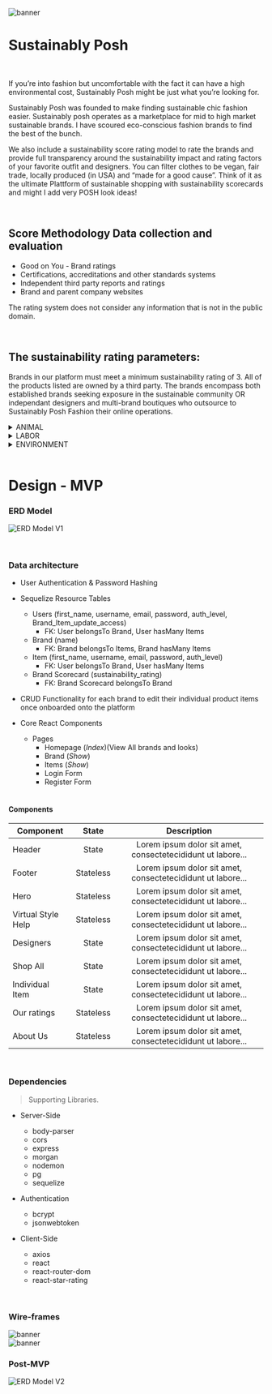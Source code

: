 ![banner](https://i.imgur.com/0ywUH1K.png)




# Sustainably Posh
<br>
<p>If you’re into fashion but uncomfortable with the fact it can have a high environmental cost, Sustainably Posh might be just what you’re looking for.<p/>

<p>Sustainably Posh was founded to make finding sustainable chic fashion easier. Sustainably posh operates as a marketplace for mid to high market sustainable brands. I have scoured eco-conscious fashion brands to find the best of the bunch.</p>

<p>We also include a sustainability score rating model to rate the brands and provide full transparency around the sustainability impact and rating factors of your favorite outfit and designers. You can filter clothes to be vegan, fair trade, locally produced (in USA) and “made for a good cause”. Think of it as the ultimate Plattform of sustainable shopping with sustainability scorecards and might I add very POSH look ideas!</p>
<br>

## Score Methodology Data collection and evaluation 
- Good on You - Brand ratings
- Certifications, accreditations and other standards systems
- Independent third party reports and ratings
- Brand and parent company websites

<p>The rating system does not consider any information that is not in the public domain.</p>


<br>

## The sustainability rating parameters:

Brands in our platform must meet a minimum sustainability rating of 3.  All of the products listed are owned by a third party. The brands encompass both established brands seeking exposure in the sustainable community OR independant designers and multi-brand boutiques who outsource to Sustainably Posh Fashion their online operations.


<details><summary>ANIMAL</summary>
<br>
> Rating total weighted at 30%

| parameter | weight | Description | 
| --- | :---: | :---: |  
| Policy | 15% | Implementation of policies to ensure animal welfare |
| Fur | 15% | Use of fur, shearling and karakul lamb fur and commitment not to use fur | 
| Leather | 12% | Use of leather and if upcycled/recycled | 
| Wool | 10% | Use of wool and if sourced from non-mulesed sheep or upcycled/recycled | 
| Down and feathers  | 12% | Use of down and feathers and how sourced | 
| Angora | 10% | Use of angora and commitment not to use angora | 
| Exotic animal hairs &nbsp; &nbsp; &nbsp; &nbsp; &nbsp; | 10% | Use of exotic animal hair such as pashmina, cashmere, mohair, alpaca, llama, vicuña and shahtoosh | 
| Exotic animal skins | 11% | Use of exotic animal skin such as crocodile and alligator | 

</details>


<details><summary>LABOR</summary>
<br>
> Rating total weighted at 35%

| parameter | weight | Description | 
| --- | :---: | :---: |  
|<p> Worker policies and empowerment</p> &nbsp; &nbsp; &nbsp; &nbsp; &nbsp; &nbsp; &nbsp; &nbsp; &nbsp; &nbsp; | 20% | Protection of workers’ rights across the supply chain including monitoring health and safety, child labour, forced labour, freedom of association, collective bargaining, non-discrimination, gender equality, modern slavery, non-excessive hours and the right and capacity to make a complaint | 
| Low risk production | 15% | Management of labour abuse risk in supply chains and participation in multi-stakeholder initiatives to improve labour conditions |
| Living wage | 25% | Living wage definition, methodology and implementation across the supply chain | 
| Knowing suppliers | 20% | Supply chain transparency including publishing supplier lists and tracking subcontractors | 
| Supplier relationships | 20% | Auditing and assurance practices across the supply chain and public reporting including unannounced visits and off-site worker interviews | 

</details>

<details><summary>ENVIRONMENT</summary>
<br>
> Rating total weighted at 35%

| parameter | weight | Description | 
| --- | :---: | :---: |  
| Resource management and disposal &nbsp; &nbsp; &nbsp; &nbsp; &nbsp; &nbsp; &nbsp; &nbsp; &nbsp; &nbsp; &nbsp; &nbsp; &nbsp; &nbsp; &nbsp; | 30% | Types of materials used, efforts to reduce or eliminate waste in design and manufacturing, types of packaging used, management of microplastics, deforestation impacts, product durability and promotion of long-term use | 
| Energy use and greenhouse gas emissions | 22% | Energy use including direct emissions and indirect emissions (purchased electricity, emissions generated from the supply chain beyond own operations), setting science based GHG targets and reducing GHG emissions though emissions reduction activities | 
| Chemicals use and disposal | 23% | "Chemical use and disposal, setting goals to reduce or eliminate chemical use and adopting alternatives such as vegetable based or water based dyes" | 
|Water usage and effluent | 25% | Water usage policies and practices, engagement on water issues, specific targets to improve water stewardship and quality and treatment of waste | 

</details>
<br>

# Design - MVP

### ERD Model

![ERD Model V1](https://i.imgur.com/guB5av7.png)

<br>


### Data architecture

- User Authentication & Password Hashing
- Sequelize Resource Tables
  - Users (first_name, username, email, password, auth_level, Brand_Item_update_access)
    - FK: User belongsTo Brand, User hasMany Items
  - Brand (name)
    - FK: Brand belongsTo Items, Brand hasMany Items
  - Item (first_name, username, email, password, auth_level)
    - FK: User belongsTo Brand, User hasMany Items
  - Brand Scorecard (sustainability_rating)
    - FK: Brand Scorecard belongsTo Brand
    
- CRUD Functionality for each brand to edit their individual product items once onboarded onto the platform

- Core React Components
  - Pages
    - Homepage (_Index_)(View All brands and looks)
    - Brand (_Show_)
    - Items (_Show_)
    - Login Form
    - Register Form
    
  <br>  

#### Components
| Component          | State     | Description                                                 | 
| ------------------ | :---:     | :---:                                                       |  
| Header             | State     | Lorem ipsum dolor sit amet, consectetecididunt ut labore... | 
| Footer             | Stateless | Lorem ipsum dolor sit amet, consectetecididunt ut labore... | 
| Hero               | Stateless | Lorem ipsum dolor sit amet, consectetecididunt ut labore... | 
| Virtual Style Help | Stateless | Lorem ipsum dolor sit amet, consectetecididunt ut labore... | 
| Designers          | State     | Lorem ipsum dolor sit amet, consectetecididunt ut labore... | 
| Shop All           | State     | Lorem ipsum dolor sit amet, consectetecididunt ut labore... | 
| Individual Item    | State     | Lorem ipsum dolor sit amet, consectetecididunt ut labore... | 
| Our ratings        | Stateless | Lorem ipsum dolor sit amet, consectetecididunt ut labore... | 
| About Us           | Stateless | Lorem ipsum dolor sit amet, consectetecididunt ut labore... | 

  <br>  

### Dependencies
> Supporting Libraries.

* Server-Side
  * body-parser
  * cors
  * express
  * morgan
  * nodemon
  * pg
  * sequelize

* Authentication
  * bcrypt
  * jsonwebtoken

* Client-Side
  * axios
  * react
  * react-router-dom
  * react-star-rating
<br>


### Wire-frames
![banner](https://i.imgur.com/kY9n97B.png)
<br>
![banner](https://i.imgur.com/lil4chq.png)
<br>

### Post-MVP

![ERD Model V2](https://i.imgur.com/l0jhRRM.png)
